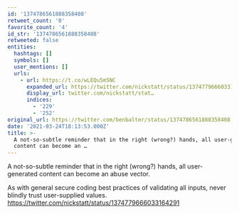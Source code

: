 ```yaml
---
id: '1374786561888358408'
retweet_count: '0'
favorite_count: '4'
id_str: '1374786561888358408'
retweeted: false
entities:
  hashtags: []
  symbols: []
  user_mentions: []
  urls:
    - url: https://t.co/wLEQu5m5NC
      expanded_url: https://twitter.com/nickstatt/status/1374779666033164291
      display_url: twitter.com/nickstatt/stat…
      indices:
        - '229'
        - '252'
original_url: https://twitter.com/benbalter/status/1374786561888358408
date: '2021-03-24T18:13:53.000Z'
title: >-
  A not-so-subtle reminder that in the right (wrong?) hands, all user-generated
  content can become an …
---
```


A not-so-subtle reminder that in the right (wrong?) hands, all user-generated content can become an abuse vector. 

As with general secure coding best practices of validating all inputs, never blindly trust user-supplied values. https://twitter.com/nickstatt/status/1374779666033164291